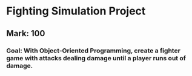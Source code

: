 # Fighting Simulation Project
## Mark: 100
### Goal: With Object-Oriented Programming, create a fighter game with attacks dealing damage until a player runs out of damage.
